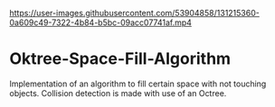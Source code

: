 

https://user-images.githubusercontent.com/53904858/131215360-0a609c49-7322-4b84-b5bc-09acc07741af.mp4

# Oktree-Space-Fill-Algorithm
Implementation of an algorithm to fill certain space with not touching objects. Collision detection is made with use of an Octree.
